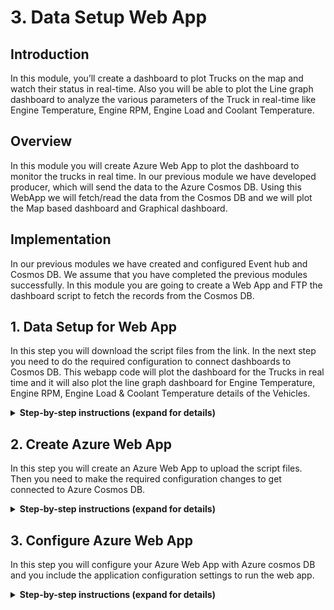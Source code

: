 
# 3. Data Setup Web App

## Introduction

In this module, you’ll create a dashboard to plot Trucks on the map and watch their status in real-time. Also you will be able to plot the Line graph dashboard to analyze the various parameters of the Truck in real-time like Engine Temperature, Engine RPM, Engine Load and Coolant Temperature.

## Overview

In this module you will create Azure Web App to plot the dashboard to monitor the trucks in real time. In our previous module we have developed producer, which will send the data to the Azure Cosmos DB. Using this WebApp we will fetch/read the data from the Cosmos DB and we will plot the Map based dashboard and Graphical dashboard. 


## Implementation

In our previous modules we have created and configured Event hub and Cosmos DB. We assume that you have completed the previous modules successfully. In this module you are going to create a Web App and FTP the dashboard script to fetch the records from the Cosmos DB.
  
## 1. Data Setup for Web App

In this step you will download the script files from the link. In the next step you need to do the required configuration to connect dashboards to Cosmos DB. This webapp code will plot the dashboard for the Trucks in real time and it will also plot the line graph dashboard for Engine Temperature, Engine RPM, Engine Load & Coolant Temperature details of the Vehicles.

<details>
<summary><strong>Step-by-step instructions (expand for details)</strong></summary><p>
 
1. Click the [link](https://github.com/iyyappan16/AzureHereMap/blob/master/3_Data_Setup_WebApp/FleetDashboard.zip) and download the zip file (fleetdashboard.zip). 

	
1. Save it in to your local machine.


</p></details>


## 2. Create Azure Web App

In this step you will create an Azure Web App to upload the script files. Then you need to make the required configuration changes to get connected to Azure Cosmos DB.

<details>
<summary><strong>Step-by-step instructions (expand for details)</strong></summary><p>
 
1. Go to **Azure Portal** home page.

1. Click **Create a Resource** on the top left. Enter **web app** in the search box to get the required resource type and hit Enter.

	  ![HERE Maps & Location Services Data Streams](../Images/0_WebAppSearch.png)

1. Select **Web App** from the search results and click **Create** button.

	  ![HERE Maps & Location Services Data Streams](../Images/1_WebAppSearchResult.png)
	
	
1. You need to provide some basic information for this App:
    1. Project details tab, select your **subscription** and the use the same **resource group** which you used in the previous modules.
    
    2. In the Instance details, the first box is the **name** of your app. Use unique and qualified name like **fleetdashboard**.
    
    3. Select **Run-Time Stack** as **Node 8.0** and select **Runtime** as **windows**
    
    4. Leave the other parameters as default.

1. Click on **Review & Create**, it will validate the details. 

	  ![HERE Maps & Location Services Data Streams](../Images/2_WebApp_Create.PNG)
		
1. Click on **Create**, it may take more than a minute for deployment to complete.
	
1. After successful deployment, Click on **Go to resource**.

	  ![HERE Maps & Location Services Data Streams](../Images/3_Goto_Resource.PNG)
	
		
1. In overview tab, find **URL** to access your web-app and save it onto a notepad.
		
	![HERE Maps & Location Services Data Streams](../Images/4_OverviewTab.PNG)
	
	
1. In App service search bar type “Advanced Tools”.

1. Click on **Advanced Tool** under **Development Tools** section.


	![HERE Maps & Location Services Data Streams](../Images/5_KuduTool.PNG)
    
  
1. Click on **Go** -> it will open in a new tab.

1. In menu select **Zip Push Deploy** under **Tools**


	![HERE Maps & Location Services Data Streams](../Images/6_KuduTool_ZIP.png)
  

1. Browse to the directory where you have saved the downloaded zip file (fleetdashboard.zip) in step-1. 

1. Select the file and “drag and drop” into the “Kudu console” under /wwwroot


	![HERE Maps & Location Services Data Streams](../Images/7_KuduTool_ZIP_Upload.png)
  
1. It extracts the files automatically, wait until extraction to complete 100% 


	![HERE Maps & Location Services Data Streams](../Images/8_KuduTool_ZIP_Extracting.png)
    
1. Once extraction is completed, then you can able to see all the files and in console you will get the log “Deployment Successful”

  	![HERE Maps & Location Services Data Streams](../Images/9_KuduTool_ZIP_Deploy_Success.png)

</p></details>


## 3. Configure Azure Web App

In this step you will configure your Azure Web App with Azure cosmos DB and you include the application configuration settings to run the web app.

<details>
<summary><strong>Step-by-step instructions (expand for details)</strong></summary><p>

1. Now we are going to make configuration changes. You can able to the files has been extracted automatically.


1. Now go to the file **config.js** click the **Edit** icon (pen icon)

	![HERE Maps & Location Services Data Streams](../Images/10_EditConfigFile_Editor.png)


1. In **config.js** file find the variable **config.endpoint** & **config.primaryKey** and replace the value with **Cosmos DB URI & Cosmos DB PRIMARY KEY** value which you copied in the **module 1**.
  
1. Click on the **Save** button to save the file

	![HERE Maps & Location Services Data Streams](../Images/11_ConfigFileEdit_Save.PNG)
  
 
1. Click on the **Script** to open the folder in the list

	![HERE Maps & Location Services Data Streams](../Images/12_Script_Dashboard_Edit.png)
  
1. Now go to the file **truck_dashboard.js** click the **Edit** icon (pen icon)

	![HERE Maps & Location Services Data Streams](../Images/13_Script_Truck_Dashboard_Edit.png)
 
1. In **truck_dashboard.js** file find the variable **app_id** & **app_code** and replace the value with **HERE APP_ID** & **APP_CODE** value which you copied in the **module 1**.

  	![HERE Maps & Location Services Data Streams](../Images/14_Script_Truck_Dashboard_Save.png)

1. Click on **Save** button to save the file & Close the tab 

1. Go to Azure Portal home page

1. Click on App Services in the left navigation menu
    
1. In App service search bar type “Configuration”

1. Click on “Configuration” under “Settings” section

	![HERE Maps & Location Services Data Streams](../Images/0_Configuration_Setting.PNG)


1. Click on “New application setting”

	![HERE Maps & Location Services Data Streams](../Images/1_Application_APP_Setting.PNG)
  
1. In “Add/Edit application setting” add in Name as “WEBSITE_NODE_DEFAULT_VERSION” and Value as “8.9.0”, then click “update” the click on “save” button to save the changes

            Name: WEBSITE_NODE_DEFAULT_VERSION
            Value: 8.9.0

	![HERE Maps & Location Services Data Streams](../Images/2_Application_NewAPP_Setting.PNG)
  
    
1. Click on overview tab, find **URL** to access your web app
	
	![HERE Maps & Location Services Data Streams](../Images/4_OverviewTab.PNG)

1. Save the **URL** to access the dashboard in the next module

		Eg: https://fleetdashboard.azurewebsites.net
  
	  
</p></details>




